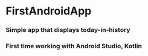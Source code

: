 # FirstAndroidApp

### Simple app that displays today-in-history

### First time working with Android Studio, Kotlin
